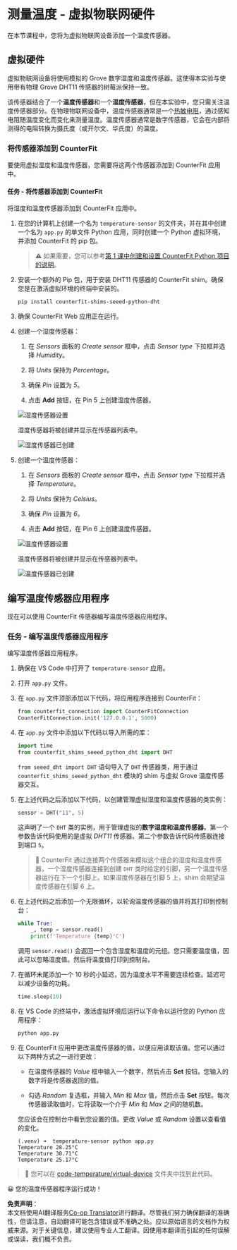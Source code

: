 <!--
CO_OP_TRANSLATOR_METADATA:
{
  "original_hash": "70e5a428b607cd5a9a4f422c2a4df03d",
  "translation_date": "2025-08-24T22:06:19+00:00",
  "source_file": "2-farm/lessons/1-predict-plant-growth/virtual-device-temp.md",
  "language_code": "zh"
}
-->
# 测量温度 - 虚拟物联网硬件

在本节课程中，您将为虚拟物联网设备添加一个温度传感器。

## 虚拟硬件

虚拟物联网设备将使用模拟的 Grove 数字湿度和温度传感器。这使得本实验与使用带有物理 Grove DHT11 传感器的树莓派保持一致。

该传感器结合了一个**温度传感器**和一个**湿度传感器**，但在本实验中，您只需关注温度传感器部分。在物理物联网设备中，温度传感器通常是一个[热敏电阻](https://wikipedia.org/wiki/Thermistor)，通过感知电阻随温度变化而变化来测量温度。温度传感器通常是数字传感器，它会在内部将测得的电阻转换为摄氏度（或开尔文、华氏度）的温度。

### 将传感器添加到 CounterFit

要使用虚拟湿度和温度传感器，您需要将这两个传感器添加到 CounterFit 应用中。

#### 任务 - 将传感器添加到 CounterFit

将湿度和温度传感器添加到 CounterFit 应用中。

1. 在您的计算机上创建一个名为 `temperature-sensor` 的文件夹，并在其中创建一个名为 `app.py` 的单文件 Python 应用，同时创建一个 Python 虚拟环境，并添加 CounterFit 的 pip 包。

    > ⚠️ 如果需要，您可以参考[第 1 课中创建和设置 CounterFit Python 项目的说明](../../../1-getting-started/lessons/1-introduction-to-iot/virtual-device.md)。

1. 安装一个额外的 Pip 包，用于安装 DHT11 传感器的 CounterFit shim。确保您是在激活虚拟环境的终端中安装的。

    ```sh
    pip install counterfit-shims-seeed-python-dht
    ```

1. 确保 CounterFit Web 应用正在运行。

1. 创建一个湿度传感器：

    1. 在 *Sensors* 面板的 *Create sensor* 框中，点击 *Sensor type* 下拉框并选择 *Humidity*。

    1. 将 *Units* 保持为 *Percentage*。

    1. 确保 *Pin* 设置为 *5*。

    1. 点击 **Add** 按钮，在 Pin 5 上创建湿度传感器。

    ![湿度传感器设置](../../../../../translated_images/counterfit-create-humidity-sensor.2750e27b6f30e09cf4e22101defd5252710717620816ab41ba688f91f757c49a.zh.png)

    湿度传感器将被创建并显示在传感器列表中。

    ![湿度传感器已创建](../../../../../translated_images/counterfit-humidity-sensor.7b12f7f339e430cb26c8211d2dba4ef75261b353a01da0932698b5bebd693f27.zh.png)

1. 创建一个温度传感器：

    1. 在 *Sensors* 面板的 *Create sensor* 框中，点击 *Sensor type* 下拉框并选择 *Temperature*。

    1. 将 *Units* 保持为 *Celsius*。

    1. 确保 *Pin* 设置为 *6*。

    1. 点击 **Add** 按钮，在 Pin 6 上创建温度传感器。

    ![温度传感器设置](../../../../../translated_images/counterfit-create-temperature-sensor.199350ed34f7343d79dccbe95eaf6c11d2121f03d1c35ab9613b330c23f39b29.zh.png)

    温度传感器将被创建并显示在传感器列表中。

    ![温度传感器已创建](../../../../../translated_images/counterfit-temperature-sensor.f0560236c96a9016bafce7f6f792476fe3367bc6941a1f7d5811d144d4bcbfff.zh.png)

## 编写温度传感器应用程序

现在可以使用 CounterFit 传感器编写温度传感器应用程序。

### 任务 - 编写温度传感器应用程序

编写温度传感器应用程序。

1. 确保在 VS Code 中打开了 `temperature-sensor` 应用。

1. 打开 `app.py` 文件。

1. 在 `app.py` 文件顶部添加以下代码，将应用程序连接到 CounterFit：

    ```python
    from counterfit_connection import CounterFitConnection
    CounterFitConnection.init('127.0.0.1', 5000)
    ```

1. 在 `app.py` 文件中添加以下代码以导入所需的库：

    ```python
    import time
    from counterfit_shims_seeed_python_dht import DHT
    ```

    `from seeed_dht import DHT` 语句导入了 `DHT` 传感器类，用于通过 `counterfit_shims_seeed_python_dht` 模块的 shim 与虚拟 Grove 温度传感器交互。

1. 在上述代码之后添加以下代码，以创建管理虚拟湿度和温度传感器的类实例：

    ```python
    sensor = DHT("11", 5)
    ```

    这声明了一个 `DHT` 类的实例，用于管理虚拟的**数字湿度和温度传感器**。第一个参数告诉代码使用的是虚拟 *DHT11* 传感器。第二个参数告诉代码传感器连接到端口 `5`。

    > 💁 CounterFit 通过连接两个传感器来模拟这个组合的湿度和温度传感器，一个湿度传感器连接到创建 `DHT` 类时给定的引脚，另一个温度传感器运行在下一个引脚上。如果湿度传感器在引脚 5 上，shim 会期望温度传感器在引脚 6 上。

1. 在上述代码之后添加一个无限循环，以轮询温度传感器的值并将其打印到控制台：

    ```python
    while True:
        _, temp = sensor.read()
        print(f'Temperature {temp}°C')
    ```

    调用 `sensor.read()` 会返回一个包含湿度和温度的元组。您只需要温度值，因此可以忽略湿度值。然后将温度值打印到控制台。

1. 在循环末尾添加一个 10 秒的小延迟，因为温度水平不需要连续检查。延迟可以减少设备的功耗。

    ```python
    time.sleep(10)
    ```

1. 在 VS Code 的终端中，激活虚拟环境后运行以下命令以运行您的 Python 应用程序：

    ```sh
    python app.py
    ```

1. 在 CounterFit 应用中更改温度传感器的值，以便应用读取该值。您可以通过以下两种方式之一进行更改：

    * 在温度传感器的 *Value* 框中输入一个数字，然后点击 **Set** 按钮。您输入的数字将是传感器返回的值。

    * 勾选 *Random* 复选框，并输入 *Min* 和 *Max* 值，然后点击 **Set** 按钮。每次传感器读取值时，它将读取一个介于 *Min* 和 *Max* 之间的随机数。

    您应该会在控制台中看到您设置的值。更改 *Value* 或 *Random* 设置以查看值的变化。

    ```output
    (.venv) ➜  temperature-sensor python app.py
    Temperature 28.25°C
    Temperature 30.71°C
    Temperature 25.17°C
    ```

> 💁 您可以在 [code-temperature/virtual-device](../../../../../2-farm/lessons/1-predict-plant-growth/code-temperature/virtual-device) 文件夹中找到此代码。

😀 您的温度传感器程序运行成功！

**免责声明**：  
本文档使用AI翻译服务[Co-op Translator](https://github.com/Azure/co-op-translator)进行翻译。尽管我们努力确保翻译的准确性，但请注意，自动翻译可能包含错误或不准确之处。应以原始语言的文档作为权威来源。对于关键信息，建议使用专业人工翻译。因使用本翻译而引起的任何误解或误读，我们概不负责。